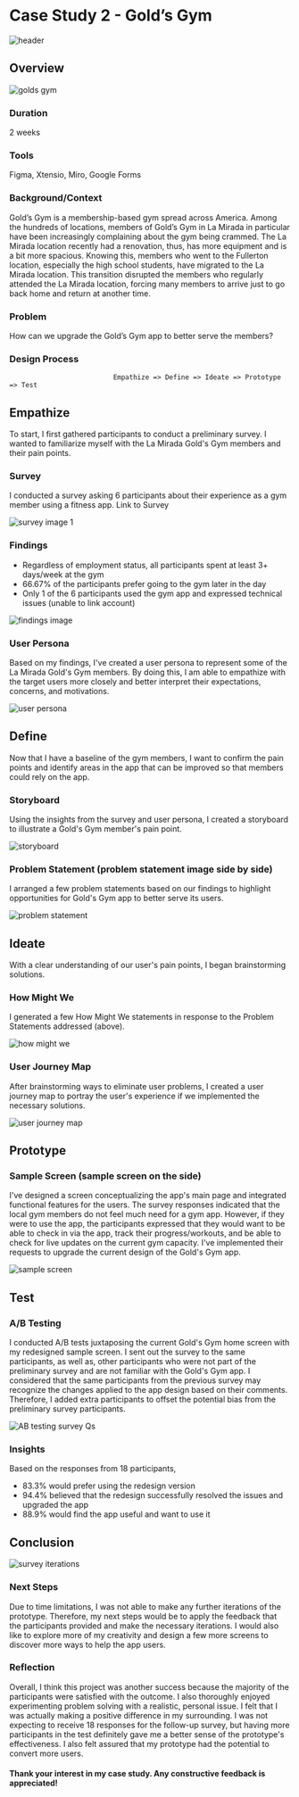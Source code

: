 # Case Study 2 - Gold’s Gym

![header](/Assets/GoldsGym/gg%20background.jpeg)

## Overview

![golds gym](/Assets/GoldsGym/golds.png)

### Duration
2 weeks

### Tools
Figma, Xtensio, Miro, Google Forms

### Background/Context
Gold’s Gym is a membership-based gym spread across America. Among the hundreds of locations, members of Gold’s Gym in La Mirada in particular have been increasingly complaining about the gym being crammed. The La Mirada location recently had a renovation, thus, has more equipment and is a bit more spacious. Knowing this, members who went to the Fullerton location, especially the high school students, have migrated to the La Mirada location. This transition disrupted the members who regularly attended the La Mirada location, forcing many members to arrive just to go back home and return at another time.

### Problem
How can we upgrade the Gold’s Gym app to better serve the members?

### Design Process
```
                          Empathize => Define => Ideate => Prototype => Test
```

## Empathize
To start, I first gathered participants to conduct a preliminary survey. I wanted to familiarize myself with the La Mirada Gold's Gym members and their pain points.

### Survey
I conducted a survey asking 6 participants about their experience as a gym member using a fitness app.
Link to Survey

![survey image 1](/Assets/GoldsGym/survey%20image%201.png)

### Findings
* Regardless of employment status, all participants spent at least 3+ days/week at the gym
* 66.67% of the participants prefer going to the gym later in the day
* Only 1 of the 6 participants used the gym app and expressed technical issues (unable to link account)

![findings image](/Assets/GoldsGym/findings%20image.jpeg)

### User Persona
Based on my findings, I've created a user persona to represent some of the La Mirada Gold's Gym members. By doing this, I am able to empathize with the target users more closely and better interpret their expectations, concerns, and motivations.

![user persona](/Assets/GoldsGym/user%20persona.png)

## Define
Now that I have a baseline of the gym members, I want to confirm the pain points and identify areas in the app that can be improved so that members could rely on the app.

### Storyboard
Using the insights from the survey and user persona, I created a storyboard to illustrate a Gold's Gym member's pain point.

![storyboard](/Assets/GoldsGym/storyboard.png)

### Problem Statement (problem statement image side by side)
I arranged a few problem statements based on our findings to highlight opportunities for Gold's Gym app to better serve its users.

![problem statement](/Assets/GoldsGym/problem%20statement.jpeg)

## Ideate
With a clear understanding of our user's pain points, I began brainstorming solutions.

### How Might We
I generated a few How Might We statements in response to the Problem Statements addressed (above).

![how might we](/Assets/GoldsGym/How%20Might%20We.jpeg)

### User Journey Map
After brainstorming ways to eliminate user problems, I created a user journey map to portray the user's experience if we implemented the necessary solutions.

![user journey map](/Assets/GoldsGym/user%20journey.png)

## Prototype
### Sample Screen (sample screen on the side)
I've designed a screen conceptualizing the app's main page and integrated functional features for the users. The survey responses indicated that the local gym members do not feel much need for a gym app. However, if they were to use the app, the participants expressed that they would want to be able to check in via the app, track their progress/workouts, and be able to check for live updates on the current gym capacity. I've implemented their requests to upgrade the current design of the Gold's Gym app.

![sample screen](/Assets/GoldsGym/sample%20screen%20.png)

## Test
### A/B Testing
I conducted A/B tests juxtaposing the current Gold's Gym home screen with my redesigned sample screen. I sent out the survey to the same participants, as well as, other participants who were not part of the preliminary survey and are not familiar with the Gold's Gym app. I considered that the same participants from the previous survey may recognize the changes applied to the app design based on their comments. Therefore, I added extra participants to offset the potential bias from the preliminary survey participants.

![AB testing survey Qs](/Assets/GoldsGym/AB%20Testing%20Survey%20Q's.png)

### Insights
Based on the responses from 18 participants,
* 83.3% would prefer using the redesign version
* 94.4% believed that the redesign successfully resolved the issues and upgraded the app
* 88.9% would find the app useful and want to use it

## Conclusion

![survey iterations](/Assets/GoldsGym/Golds%20Gym%20survey%20-%20iterations.JPG)

### Next Steps
Due to time limitations, I was not able to make any further iterations of the prototype. Therefore, my next steps would be to apply the feedback that the participants provided and make the necessary iterations. I would also like to explore more of my creativity and design a few more screens to discover more ways to help the app users.
### Reflection
Overall, I think this project was another success because the majority of the participants were satisfied with the outcome. I also thoroughly enjoyed experimenting problem solving with a realistic, personal issue. I felt that I was actually making a positive difference in my surrounding. I was not expecting to receive 18 responses for the follow-up survey, but having more participants in the test definitely gave me a better sense of the prototype's effectiveness. I also felt assured that my prototype had the potential to convert more users.

#### Thank your interest in my case study. Any constructive feedback is appreciated!
